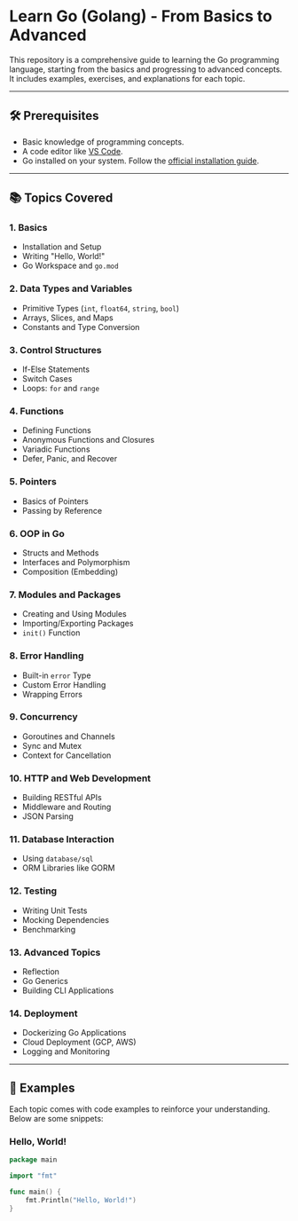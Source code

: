 # Learn Go (Golang) - From Basics to Advanced

This repository is a comprehensive guide to learning the Go programming language, starting from the basics and progressing to advanced concepts. It includes examples, exercises, and explanations for each topic.

---

## 🛠️ Prerequisites
- Basic knowledge of programming concepts.
- A code editor like [VS Code](https://code.visualstudio.com/).
- Go installed on your system. Follow the [official installation guide](https://go.dev/doc/install).

---

## 📚 Topics Covered

### 1. Basics
- Installation and Setup
- Writing "Hello, World!"
- Go Workspace and `go.mod`

### 2. Data Types and Variables
- Primitive Types (`int`, `float64`, `string`, `bool`)
- Arrays, Slices, and Maps
- Constants and Type Conversion

### 3. Control Structures
- If-Else Statements
- Switch Cases
- Loops: `for` and `range`

### 4. Functions
- Defining Functions
- Anonymous Functions and Closures
- Variadic Functions
- Defer, Panic, and Recover

### 5. Pointers
- Basics of Pointers
- Passing by Reference

### 6. OOP in Go
- Structs and Methods
- Interfaces and Polymorphism
- Composition (Embedding)

### 7. Modules and Packages
- Creating and Using Modules
- Importing/Exporting Packages
- `init()` Function

### 8. Error Handling
- Built-in `error` Type
- Custom Error Handling
- Wrapping Errors

### 9. Concurrency
- Goroutines and Channels
- Sync and Mutex
- Context for Cancellation

### 10. HTTP and Web Development
- Building RESTful APIs
- Middleware and Routing
- JSON Parsing

### 11. Database Interaction
- Using `database/sql`
- ORM Libraries like GORM

### 12. Testing
- Writing Unit Tests
- Mocking Dependencies
- Benchmarking

### 13. Advanced Topics
- Reflection
- Go Generics
- Building CLI Applications

### 14. Deployment
- Dockerizing Go Applications
- Cloud Deployment (GCP, AWS)
- Logging and Monitoring

---

## 📝 Examples

Each topic comes with code examples to reinforce your understanding. Below are some snippets:

### Hello, World!
```go
package main

import "fmt"

func main() {
    fmt.Println("Hello, World!")
}
